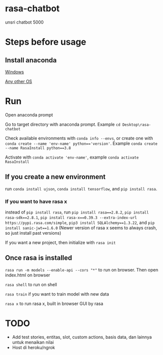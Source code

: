 # rasa-chatbot

unsri chatbot 5000

# Steps before usage

## Install anaconda

[Windows](https://www.anaconda.com/products/individual#windows)

[Any other OS](https://docs.anaconda.com/anaconda/install/)

# Run
Open anaconda prompt

Go to target directory with anaconda prompt. Example `cd Desktop\rasa-chatbot`

Check available environments with `conda info --envs`, or create one with `conda create --name 'env-name' python=='version'`. Example `conda create --name RasaInstall python==3.8`

Activate with `conda activate 'env-name'`, example `conda activate RasaInstall`

## If you create a new environment
run `conda install ujson`, `conda install tensorflow`, and `pip install rasa`.

### If you want to have rasa x
instead of `pip install rasa`, run `pip install rasa==2.8.2`, `pip install rasa-sdk==2.8.1`, `pip install rasa-x==0.39.3 --extra-index-url https://pypi.rasa.com/simple`, `pip3 install SQLAlchemy==1.3.22`, and `pip install sanic-jwt==1.6.0` (Newer version of rasa x seems to always crash, so just install past versions)

If you want a new project, then initialize with `rasa init`

## Once rasa is installed
`rasa run -m models --enable-api --cors "*"` to run on browser. Then open index.html on browser

`rasa shell` to run on shell

`rasa train` if you want to train model with new data

`rasa x` to run rasa x, built in browser GUI by rasa

# TODO

* Add test stories, entitas, slot, custom actions, basis data, dan lainnya untuk menaikan nilai
* Host di heroku/ngrok
